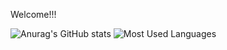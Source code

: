 
<!--
**kakapreter/kakapreter** is a ✨ _special_ ✨ repository because its `README.md` (this file) appears on your GitHub profile.

Here are some ideas to get you started:

- 🔭 I’m currently working on ...
- 🌱 I’m currently learning ...
- 👯 I’m looking to collaborate on ...
- 🤔 I’m looking for help with ...
- 💬 Ask me about ...
- 📫 How to reach me: ...
- 😄 Pronouns: ...
- ⚡ Fun fact: ...
-->
Welcome!!!

![Anurag's GitHub stats](https://github-readme-stats.vercel.app/api?username=kakapreter&hide=prs&line_height=24px&theme=tokyonight)
![Most Used Languages](https://github-readme-stats.vercel.app/api/top-langs/?username=kakapreter&theme=tokyonight&layout=compact)
